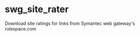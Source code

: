 swg_site_rater
==============

Download site ratings for links from Symantec web gateway's rulespace.com
